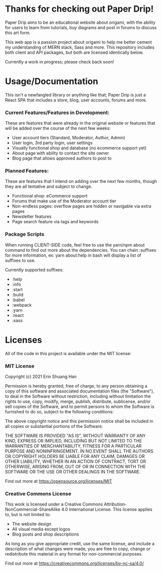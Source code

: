 # Thanks for checking out Paper Drip!

Paper Drip aims to be an educational website about origami, with the ability
for users to learn from tutorials, buy diagrams and post in forums to discuss
this art form.

This web app is a passion project about origami to help me better cement my
understanding of MERN stack, Sass and more. This repository includes both
client and API packages, but both are licensed identically below.

Currently a work in progress; please check back soon!

# Usage/Documentation

This isn't a newfangled library or anything like that; Paper Drip is just a 
React SPA that includes a store, blog, user accounts, forums and more.

### Current Features/Features in Development:

These are features that were already in the original website or features that
will be added over the course of the next few weeks:

- User account tiers (Standard, Moderator, Author, Admin)
- User login, 3rd party login, user settings
- Visually functional shop and database (no ecommerce support yet)
- About page with ability to contact the site owner
- Blog page that allows approved authors to post to

### Planned Features:

These are features that I intend on adding over the next few months, though
they are all tentative and subject to change.

- Functional shop: eCommerce support
- Forums that make use of the Moderator account tier
- Non-endless pages: overflow pages are hidden or navigable via extra pages
- Newsletter features
- Page search feature via tags and keywords

### Package Scripts

When running CLIENT-SIDE code, feel free to use the yarn/npm about command
to find out more about the dependencies. You can chain :suffixes for more
information, ex: yarn about:help in bash will display a list of suffixes to use.

Currently supported suffixes:
- :help
- :info
- :start
- :build
- :babel
- :webpack
- :yarn
- :react
- :sass

# Licenses

All of the code in this project is available under the MIT license:

### MIT License

Copyright (c) 2021 Erin Shuang Han

Permission is hereby granted, free of charge, to any person obtaining a copy
of this software and associated documentation files (the "Software"), to deal
in the Software without restriction, including without limitation the rights
to use, copy, modify, merge, publish, distribute, sublicense, and/or sell
copies of the Software, and to permit persons to whom the Software is
furnished to do so, subject to the following conditions:

The above copyright notice and this permission notice shall be included in all
copies or substantial portions of the Software.

THE SOFTWARE IS PROVIDED "AS IS", WITHOUT WARRANTY OF ANY KIND, EXPRESS OR
IMPLIED, INCLUDING BUT NOT LIMITED TO THE WARRANTIES OF MERCHANTABILITY,
FITNESS FOR A PARTICULAR PURPOSE AND NONINFRINGEMENT. IN NO EVENT SHALL THE
AUTHORS OR COPYRIGHT HOLDERS BE LIABLE FOR ANY CLAIM, DAMAGES OR OTHER
LIABILITY, WHETHER IN AN ACTION OF CONTRACT, TORT OR OTHERWISE, ARISING FROM,
OUT OF OR IN CONNECTION WITH THE SOFTWARE OR THE USE OR OTHER DEALINGS IN THE
SOFTWARE.

Find out more at https://opensource.org/licenses/MIT

### Creative Commons License

This work is licensed under a Creative Commons 
Attribution-NonCommercial-ShareAlike 4.0 International License. This license
applies to, but is not limited to:

- The website design
- All visual media except logos
- Blog posts and shop descriptions

As long as you give appropriate credit, use the same license, and include
a description of what changes were made, you are free to copy, change or
redistribute this material in any format for non-commercial purposes.

Find out more at https://creativecommons.org/licenses/by-nc-sa/4.0/